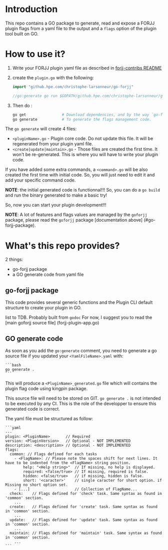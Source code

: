 # Introduction

This repo contains a GO package to generate, read and expose a FORJJ plugin flags from a yaml file to the output and a `flags` option of the plugin tool built on GO.

# How to use it?

1. Write your FORJJ plugin yaml file as described in [forjj-contribs README](https://github.hpe.com/christophe-larsonneur/forjj-contribs#description-of-yaml)
2. create the `plugin.go` with the following:

    ```go
    import "github.hpe.com/christophe-larsonneur/go-forjj"

    //go:generate go run $GOPATH/github.hpe.com/christophe-larsonneur/go-forjj/cmd/genflags/main.go <PluginName>.yaml

    ```

3. Then do :

    ```bash
    go get                # Download dependencies, and by the way `go-forjj`
    go generate           # To generate the flags management code.
    ```
  The `go generate` will create 4 files:

- `<pluginName>.go` - Plugin core code. Do not update this file. It will be regenerated from your plugin yaml file.
- `<create|update|maintain>.go` - Those files are created the first time. It won't be re-generated. This is where you will have to write your plugin code.

If you have added some extra commands, a `<command>.go` will be also created the first time with initial code. So, you will just need to edit it and add your specific command code.

**NOTE**: the initial generated code is functionnal!!! So, you can do a `go build` and run the binary generated to make a basic try!

So, now you can start your plugin development!!!

**NOTE**: A lot of features and flags values are managed by the `goforjj` package, please read the `goforjj` package [documentation above] (#go-forjj-package).

# What's this repo provides?

2 things:

- go-forjj package
- a GO generate code from yaml file

##  go-forjj package

This code provides several generic functions and the Plugin CLI default structure to create your plugin in GO.

list to TDB. Probably built from `godoc`
For now, I suggest you to read the [main goforjj source file] (forjj-plugin-app.go)

## GO generate code

As soon as you add the `go:generate` comment, you need to generate a go source file if you updated your `<YamlFileName>.yaml` with:

    ```bash
    go generate .
    ```

This will produce a `<PluginName>_generated.go` file which will contains the plugin flag code using kingpin package.

This source file will need to be stored on GIT. `go generate .` is not intended to be executed by any CI. This is the role of the developper to ensure this generated code is correct.

The yaml file must be structured as follow:

    ```yaml
    ---
    plugin: <PluginName>       // Required
    version: <PluginVersion>   // Optional - NOT IMPLEMENTED
    description: <description> // Optional - NOT IMPLEMENTED
    flags:
      common: // Flags defined for each tasks
        - <FlagName>: // Please note the spaces shift for next lines. It have to be indented from the <FlagName> string position.
            help: "<Help string>"  // If missing, no help is displayed.
            required: <false/true> // If missing, required is false.
            hidden: <false/true>   // if missing, hidden is false.
            short: '<caracter>'    // single caracter for short option. if Missing no short option set.
        - [...]                    // Collection of FlagName...
      check:    // Flags defined for 'check' task. Same syntax as found in 'common' section.
        ...
      create:   // Flags defined for 'create' task. Same syntax as found in 'common' section.
        ...
      update:   // Flags defined for 'update' task. Same syntax as found in 'common' section.
        ...
      maintain: // Flags defined for 'maintain' task. Same syntax as found in 'common' section.
        ...
    ```

   

